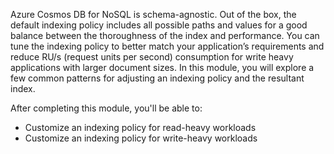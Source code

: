 Azure Cosmos DB for NoSQL is schema-agnostic. Out of the box, the default indexing policy includes all possible paths and values for a good balance between the thoroughness of the index and performance. You can tune the indexing policy to better match your application’s requirements and reduce RU/s (request units per second) consumption for write heavy applications with larger document sizes. In this module, you will explore a few common patterns for adjusting an indexing policy and the resultant index.

After completing this module, you'll be able to:

- Customize an indexing policy for read-heavy workloads
- Customize an indexing policy for write-heavy workloads


